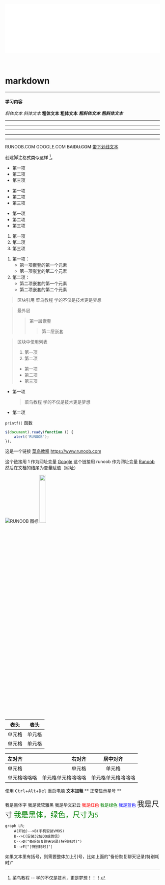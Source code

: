 <div id="navifation" class='headbar'>
    <iframe id='head' align="center" width="100%" height="160" src="md_show.html"  frameborder="no" border="0" marginwidth="0" marginheight="px" scrolling="no" ></iframe>
</div>
<style>
    .headbar{text-align:center}
    .iframe{margin:0 auto;}
</style>
<script>
    var oDiv = document.getElementById('head');
    oDiv.style.position = 'fixed'; oDiv.style.top = '0px'; oDiv.style.left = '0px';
    document.title="markdown/example";
</script>
<br><br>
<!-- ___________________________________________ -->
<!-- ___________________________________________ -->

# markdown


---





#### 学习内容

<!-- 我展示的是一级标题
=================

我展示的是二级标题
----------------- -->

<!-- # 一级标题
## 二级标题
### 三级标题
#### 四级标题
##### 五级标题
###### 六级标题 -->

*斜体文本*
_斜体文本_
**粗体文本**
__粗体文本__
***粗斜体文本***
___粗斜体文本___

***

* * *

*****

- - -

----------

RUNOOB.COM
GOOGLE.COM
~~BAIDU.COM~~
<u>带下划线文本</u>

创建脚注格式类似这样 [^RUNOOB]。

[^RUNOOB]: 菜鸟教程 -- 学的不仅是技术，更是梦想！！！


<!-- 无序列表 -->
* 第一项
* 第二项
* 第三项

+ 第一项
+ 第二项
+ 第三项


- 第一项
- 第二项
- 第三项

<!-- 有序列表 -->
1. 第一项
2. 第二项
3. 第三项

<!-- 列表嵌套只需在子列表中的选项前面添加四个空格即可 -->
1. 第一项：
    - 第一项嵌套的第一个元素
    - 第一项嵌套的第二个元素
2. 第二项：
    - 第二项嵌套的第一个元素
    - 第二项嵌套的第二个元素

<!-- Markdown 区块引用是在段落开头使用 > 符号 ，然后后面紧跟一个空格符号 -->
> 区块引用
> 菜鸟教程
> 学的不仅是技术更是梦想

> 最外层
> > 第一层嵌套
> > > 第二层嵌套

> 区块中使用列表
> 1. 第一项
> 2. 第二项
> + 第一项
> + 第二项
> + 第三项

<!-- 如果要在列表项目内放进区块，那么就需要在 > 前添加四个空格的缩进 -->
* 第一项
    > 菜鸟教程
    > 学的不仅是技术更是梦想
* 第二项

<!-- 如果是段落上的一个函数或片段的代码可以用反引号把它包起来（`） -->
`printf()` 函数

<!-- 你也可以用 ``` 包裹一段代码，并指定一种语言（也可以不指定）： -->
```javascript
$(document).ready(function () {
    alert('RUNOOB');
});
```


<!-- [链接名称](链接地址)  或者   <链接地址>-->
这是一个链接 [菜鸟教程](https://www.runoob.com)
<https://www.runoob.com>

<!-- 我们可以通过变量来设置一个链接，变量赋值在文档末尾进行： -->
这个链接用 1 作为网址变量 [Google][1]
这个链接用 runoob 作为网址变量 [Runoob][runoob]
然后在文档的结尾为变量赋值（网址）

[1]: http://www.google.com/
[runoob]: http://www.baidu.com/


<!-- ![alt 属性文本](图片地址 "可选标题") -->
![RUNOOB 图标](http://static.runoob.com/images/runoob-logo.png "RUNOOB")
<img src="http://static.runoob.com/images/runoob-logo.png" width="20%">


<!-- Markdown 制作表格使用 | 来分隔不同的单元格，使用 - 来分隔表头和其他行 -->
|  表头   | 表头  |
|  ----  | ----  |
| 单元格  | 单元格 |
| 单元格  | 单元格 |

| 左对齐 | 右对齐 | 居中对齐 |
| :-----| ----: | :----: |
| 单元格 | 单元格 | 单元格 |
| 单元格咯咯咯 | 单元格单元格咯咯咯 | 单元格单元格咯咯咯 |



使用 <kbd>Ctrl</kbd>+<kbd>Alt</kbd>+<kbd>Del</kbd> 重启电脑
**文本加粗** 
\*\* 正常显示星号 \*\*

<font face="黑体">我是黑体字</font>
<font face="微软雅黑">我是微软雅黑</font>
<font face="STCAIYUN">我是华文彩云</font>
<font color=red>我是红色</font>
<font color=#008000>我是绿色</font>
<font color=Blue>我是蓝色</font>
<font size=5>我是尺寸</font>
<font face="黑体" color=green size=5>我是黑体，绿色，尺寸为5</font>


```mermaid
graph LR;
    A(开始)-->B(手机安装VMOS)
    B-->C(安装32位QQ或微信)
    C-->D("备份恢复聊天记录(特别耗时)")
    D-->E["[特别耗时]"]
```
如果文本里有括号，则需要整体加上引号，比如上面的"备份恢复聊天记录(特别耗时)"